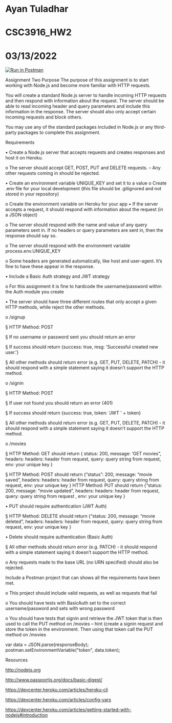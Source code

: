 # Ayan Tuladhar
# CSC3916_HW2
# 03/13/2022

[![Run in Postman](https://run.pstmn.io/button.svg)](https://god.postman.co/run-collection/e72d4e8b2ab6213fec78?action=collection%2Fimport)

Assignment Two
Purpose
The purpose of this assignment is to start working with Node.js and become more familiar with
HTTP requests.

You will create a standard Node.js server to handle incoming HTTP requests and then respond with
information about the request. The server should be able to read incoming header and query
parameters and include this information in the response. The server should also only accept certain
incoming requests and block others.

You may use any of the standard packages included in Node.js or any third-party packages to
complete this assignment. 

Requirements

• Create a Node.js server that accepts requests and creates responses and host it on Heroku.

o The  server  should  accept  GET,  POST,  PUT  and  DELETE  requests.  –  Any  other
requests coming in should be rejected.

• Create an environment variable UNIQUE_KEY and set it to a value
o Create .env file for your local development (this file should be .gitignored and not
stored in your repository)

o Create the environment variable on Heroku for your app
• If the server accepts a request, it should respond with information about the request (in a
JSON object)

o The server should respond with the name and value of any query parameters
sent in. If no headers or query parameters are sent in, then the response should
say so.

o The  server  should  respond  with  the  environment  variable
process.env.UNIQUE_KEY

o Some headers are generated automatically, like host and user-agent. It’s fine to
have these appear in the response.

• Include a Basic Auth strategy and JWT strategy

o For this assignment it is fine to hardcode the username/password within the Auth
module you create

• The server should have three different routes that only accept a given HTTP methods,
while reject the other methods.

o /signup

§ HTTP Method: POST 

§ If no username or password sent you should return an error

§ If success should return {success: true, msg: 'Successful created
new user.'}

§ All other methods should return error (e.g. GET, PUT, DELETE, PATCH) -
it should respond with a simple statement saying it doesn’t support the
HTTP method.

o /signin

§ HTTP Method: POST  

§ If user not found you should return an error (401)

§ If success should return {success: true, token: 'JWT ' + token}

§ All other methods should return error (e.g. GET, PUT, DELETE, PATCH) -
it should respond with a simple statement saying it doesn’t support the
HTTP method.

o /movies

§ HTTP Method: GET should return { status: 200, message: ‘GET movies”,
headers:  headers:  header from request,    query:  query string from
request, env: your unique key  }

§ HTTP  Method:  POST  should  return  {“status”:  200,  message:  “movie
saved”, headers: headers: header from request,  query: query string
from request, env: your unique key  }
HTTP  Method:  PUT  should  return  {“status:  200,  message:  “movie
updated”, headers: headers: header from request,  query: query string
from request , env: your unique key  }

• PUT should require authentication (JWT Auth)

§ HTTP  Method:  DELETE  should  return  {“status:  200,  message:  “movie
deleted”, headers: headers: header from request,  query: query string
from request, env: your unique key  }

• Delete should require authentication (Basic Auth)

§ All other methods should return error (e.g. PATCH) - it should respond
with a simple statement saying it doesn’t support the HTTP method.

o Any requests made to the base URL (no URN specified) should also be rejected.  

Include a Postman project that can shows all the requirements have been met.

o This project should include valid requests, as well as requests that fail  

o You should have tests with BasicAuth set to the correct username/password and
sets with wrong password

o You should have tests that signin and retrieve the JWT token that is then used to
call the PUT method on /movies – hint (create a signin request and store the
token in the environment.  Then using that token call the PUT method on 
/movies 

var data = JSON.parse(responseBody);
postman.setEnvironmentVariable("token", data.token); 

Resources

http://nodejs.org

http://www.passportjs.org/docs/basic-digest/

https://devcenter.heroku.com/articles/heroku-cli  

https://devcenter.heroku.com/articles/config-vars  

https://devcenter.heroku.com/articles/getting-started-with-nodejs#introduction 
 


